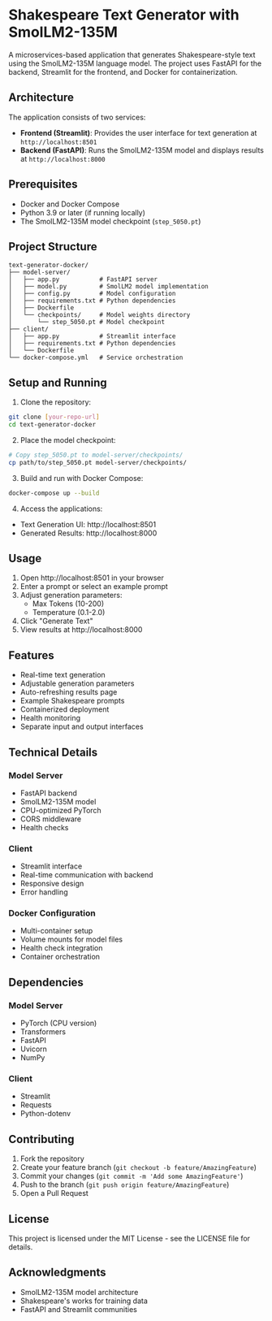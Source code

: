 # Shakespeare Text Generator with SmolLM2-135M

A microservices-based application that generates Shakespeare-style text using the SmolLM2-135M language model. The project uses FastAPI for the backend, Streamlit for the frontend, and Docker for containerization.

## Architecture

The application consists of two services:
- **Frontend (Streamlit)**: Provides the user interface for text generation at `http://localhost:8501`
- **Backend (FastAPI)**: Runs the SmolLM2-135M model and displays results at `http://localhost:8000`

## Prerequisites

- Docker and Docker Compose
- Python 3.9 or later (if running locally)
- The SmolLM2-135M model checkpoint (`step_5050.pt`)

## Project Structure
```
text-generator-docker/
├── model-server/
│   ├── app.py           # FastAPI server
│   ├── model.py         # SmolLM2 model implementation
│   ├── config.py        # Model configuration
│   ├── requirements.txt # Python dependencies
│   ├── Dockerfile      
│   └── checkpoints/     # Model weights directory
│       └── step_5050.pt # Model checkpoint
├── client/
│   ├── app.py           # Streamlit interface
│   ├── requirements.txt # Python dependencies
│   └── Dockerfile
└── docker-compose.yml   # Service orchestration
```

## Setup and Running

1. Clone the repository:
```bash
git clone [your-repo-url]
cd text-generator-docker
```

2. Place the model checkpoint:
```bash
# Copy step_5050.pt to model-server/checkpoints/
cp path/to/step_5050.pt model-server/checkpoints/
```

3. Build and run with Docker Compose:
```bash
docker-compose up --build
```

4. Access the applications:
- Text Generation UI: http://localhost:8501
- Generated Results: http://localhost:8000

## Usage

1. Open http://localhost:8501 in your browser
2. Enter a prompt or select an example prompt
3. Adjust generation parameters:
   - Max Tokens (10-200)
   - Temperature (0.1-2.0)
4. Click "Generate Text"
5. View results at http://localhost:8000

## Features

- Real-time text generation
- Adjustable generation parameters
- Auto-refreshing results page
- Example Shakespeare prompts
- Containerized deployment
- Health monitoring
- Separate input and output interfaces

## Technical Details

### Model Server
- FastAPI backend
- SmolLM2-135M model
- CPU-optimized PyTorch
- CORS middleware
- Health checks

### Client
- Streamlit interface
- Real-time communication with backend
- Responsive design
- Error handling

### Docker Configuration
- Multi-container setup
- Volume mounts for model files
- Health check integration
- Container orchestration

## Dependencies

### Model Server
- PyTorch (CPU version)
- Transformers
- FastAPI
- Uvicorn
- NumPy

### Client
- Streamlit
- Requests
- Python-dotenv

## Contributing

1. Fork the repository
2. Create your feature branch (`git checkout -b feature/AmazingFeature`)
3. Commit your changes (`git commit -m 'Add some AmazingFeature'`)
4. Push to the branch (`git push origin feature/AmazingFeature`)
5. Open a Pull Request

## License

This project is licensed under the MIT License - see the LICENSE file for details.

## Acknowledgments

- SmolLM2-135M model architecture
- Shakespeare's works for training data
- FastAPI and Streamlit communities